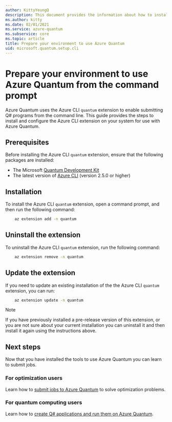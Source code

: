 ```yaml
---
author: KittyYeungQ
description: This document provides the information about how to install the necessary tools on your computer to submit Q# programs to Azure Quantum from the command line.
ms.author: kitty
ms.date: 02/01/2021
ms.service: azure-quantum
ms.subservice: core
ms.topic: article
title: Prepare your environment to use Azure Quantum
uid: microsoft.quantum.setup.cli
---
```


# Prepare your environment to use Azure Quantum from the command prompt

Azure Quantum uses the Azure CLI `quantum` extension to enable submitting Q# programs from the command line. This guide provides the steps to install and configure the Azure CLI extension on your system for use with Azure Quantum.

## Prerequisites

Before installing the Azure CLI `quantum` extension, ensure that the following packages are installed:

- The Microsoft [Quantum Development Kit](xref:microsoft.quantum.install-qdk.overview.standalone)
- The latest version of [Azure CLI](https://docs.microsoft.com/cli/azure/install-azure-cli?view=azure-cli-latest&preserve-view=true)
  (version 2.5.0 or higher)

## Installation

To install the Azure CLI `quantum` extension, open a command prompt, and then run the following command:

```bash
    az extension add -n quantum
```

## Uninstall the extension

To uninstall the Azure CLI `quantum` extension, run the following command:

```bash
    az extension remove -n quantum
```

## Update the extension

If you need to update an existing installation of the the Azure CLI `quantum` extension, you can run:

```bash
    az extension update -n quantum
```

> [!NOTE]
> If you have previously installed a pre-release version of this extension, or you are not sure about your current installation you can uninstall it and then install it again using the instructions above.

## Next steps

Now that you have installed the tools to use Azure Quantum you can learn to submit jobs.

### For optimization users

Learn how to [submit jobs to Azure Quantum](xref:microsoft.quantum.submit-jobs.python) to solve optimization problems.

### For quantum computing users

Learn how to [create Q# applications and run them on Azure Quantum](xref:microsoft.quantum.create-applications).